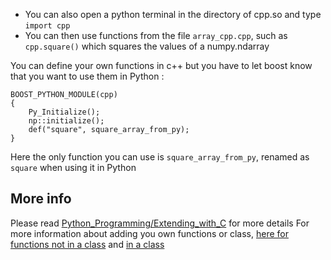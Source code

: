 
- You can also open a python terminal in the directory of cpp.so and type `import cpp`
- You can then use functions from the file `array_cpp.cpp`, such as `cpp.square()` which squares the values of a numpy.ndarray

You can define your own functions in c++ but you have to let boost know that you want to use them in Python :
```
BOOST_PYTHON_MODULE(cpp)
{
    Py_Initialize();
    np::initialize();
    def("square", square_array_from_py);
}
```
Here the only function you can use is `square_array_from_py`, renamed as `square` when using it in Python

## More info

Please read [Python_Programming/Extending_with_C](https://en.wikibooks.org/wiki/Python_Programming/Extending_with_C%2B%2B) for more details
For more information about adding you own functions or class, [here for functions not in a class](https://www.boost.org/doc/libs/1_68_0/libs/python/doc/html/tutorial/index.html) and [in a class](https://www.boost.org/doc/libs/1_68_0/libs/python/doc/html/tutorial/tutorial/exposing.html) 
